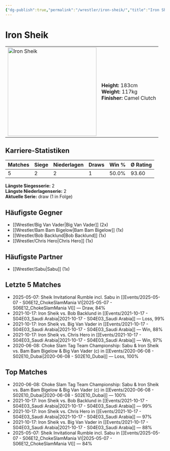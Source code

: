 ```yaml
---
{"dg-publish":true,"permalink":"/wrestler/iron-sheik/","title":"Iron Sheik","tags":["wrestler"],"noteIcon":""}
---
```



# Iron Sheik

<table>
        <tr>
        <td><img src="https://github.com/CptSpaulding1980/choke-slam-wrestling/releases/download/images/Iron_Sheik.png" width="280" alt="Iron Sheik"></td>
        <td>
        <b>Height:</b> 183cm<br>
        <b>Weight:</b> 117kg<br>
        <b>Finisher:</b> Camel Clutch<br>
        </td>
        </tr>
        </table>
        

## Karriere-Statistiken

| Matches | Siege | Niederlagen | Draws | Win % | Ø Rating |
|---------|-------|-------------|-------|-------|-----------|
| 5 | 2 | 2 | 1 | 50.0% | 93.60 |

**Längste Siegesserie:** 2<br>**Längste Niederlagenserie:** 2<br>**Aktuelle Serie:** draw (1 in Folge)


## Häufigste Gegner
- [[Wrestler/Big Van Vader\|Big Van Vader]] (2x)
- [[Wrestler/Bam Bam Bigelow\|Bam Bam Bigelow]] (1x)
- [[Wrestler/Bob Backlund\|Bob Backlund]] (1x)
- [[Wrestler/Chris Hero\|Chris Hero]] (1x)

## Häufigste Partner
- [[Wrestler/Sabu\|Sabu]] (1x)

## Letzte 5 Matches
- 2025-05-07: Sheik Invitational Rumble incl. Sabu in [[Events/2025-05-07 - S06E12_ChokeSlamMania VI\|2025-05-07 - S06E12_ChokeSlamMania VI]] — Draw, 84%
- 2021-10-17: Iron Sheik vs. Bob Backlund in [[Events/2021-10-17 - S04E03_Saudi Arabia\|2021-10-17 - S04E03_Saudi Arabia]] — Loss, 99%
- 2021-10-17: Iron Sheik vs. Big Van Vader in [[Events/2021-10-17 - S04E03_Saudi Arabia\|2021-10-17 - S04E03_Saudi Arabia]] — Win, 88%
- 2021-10-17: Iron Sheik vs. Chris Hero in [[Events/2021-10-17 - S04E03_Saudi Arabia\|2021-10-17 - S04E03_Saudi Arabia]] — Win, 97%
- 2020-06-08: Choke Slam Tag Team Championship: Sabu  & Iron Sheik vs. Bam Bam Bigelow & Big Van Vader (c) in [[Events/2020-06-08 - S02E10_Dubai\|2020-06-08 - S02E10_Dubai]] — Loss, 100%

## Top Matches
- 2020-06-08: Choke Slam Tag Team Championship: Sabu  & Iron Sheik vs. Bam Bam Bigelow & Big Van Vader (c) in [[Events/2020-06-08 - S02E10_Dubai\|2020-06-08 - S02E10_Dubai]] — 100%
- 2021-10-17: Iron Sheik vs. Bob Backlund in [[Events/2021-10-17 - S04E03_Saudi Arabia\|2021-10-17 - S04E03_Saudi Arabia]] — 99%
- 2021-10-17: Iron Sheik vs. Chris Hero in [[Events/2021-10-17 - S04E03_Saudi Arabia\|2021-10-17 - S04E03_Saudi Arabia]] — 97%
- 2021-10-17: Iron Sheik vs. Big Van Vader in [[Events/2021-10-17 - S04E03_Saudi Arabia\|2021-10-17 - S04E03_Saudi Arabia]] — 88%
- 2025-05-07: Sheik Invitational Rumble incl. Sabu in [[Events/2025-05-07 - S06E12_ChokeSlamMania VI\|2025-05-07 - S06E12_ChokeSlamMania VI]] — 84%
